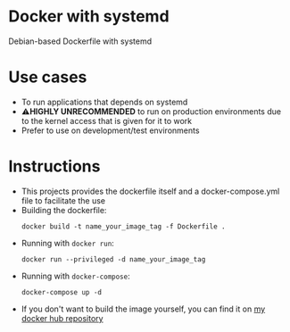 # Docker with systemd
Debian-based Dockerfile with systemd

# Use cases
 - To run applications that depends on systemd
 - ⚠️**HIGHLY UNRECOMMENDED** to run on production environments due to the kernel access that is given for it to work
 - Prefer to use on development/test environments

# Instructions

- This projects provides the dockerfile itself and a docker-compose.yml file to facilitate the use
- Building the dockerfile:
    ```
    docker build -t name_your_image_tag -f Dockerfile .
    ```
- Running with `docker run`:
    ```
    docker run --privileged -d name_your_image_tag
    ```
- Running with `docker-compose`:
    ```
    docker-compose up -d
    ```
- If you don't want to build the image yourself, you can find it on [my docker hub repository](https://hub.docker.com/repository/docker/gabrielbernardomc/debian-systemd/general)